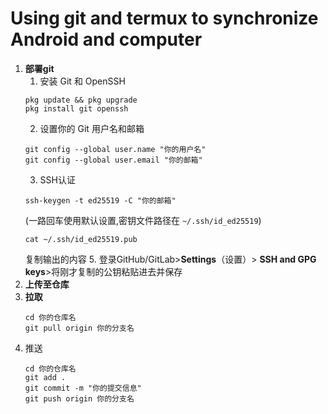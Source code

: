 # Using git and termux to synchronize Android and computer
1. **部署git**
    1. 安装 Git 和 OpenSSH
   ```
   pkg update && pkg upgrade
   pkg install git openssh
   ```
    2. 设置你的 Git 用户名和邮箱
   ```
   git config --global user.name "你的用户名"
   git config --global user.email "你的邮箱"
   ```
	3. SSH认证
	```
 	ssh-keygen -t ed25519 -C "你的邮箱"
	```
 	(一路回车使用默认设置,密钥文件路径在 `~/.ssh/id_ed25519`)
	```
 	cat ~/.ssh/id_ed25519.pub
	```
 	复制输出的内容
	5. 登录GitHub/GitLab>**Settings**（设置）> **SSH and GPG keys**>将刚才复制的公钥粘贴进去并保存
3. **上传至仓库**
4. **拉取**
    ```
    cd 你的仓库名
    git pull origin 你的分支名
5. 推送
    ```
    cd 你的仓库名
    git add .
    git commit -m "你的提交信息"
    git push origin 你的分支名
    
